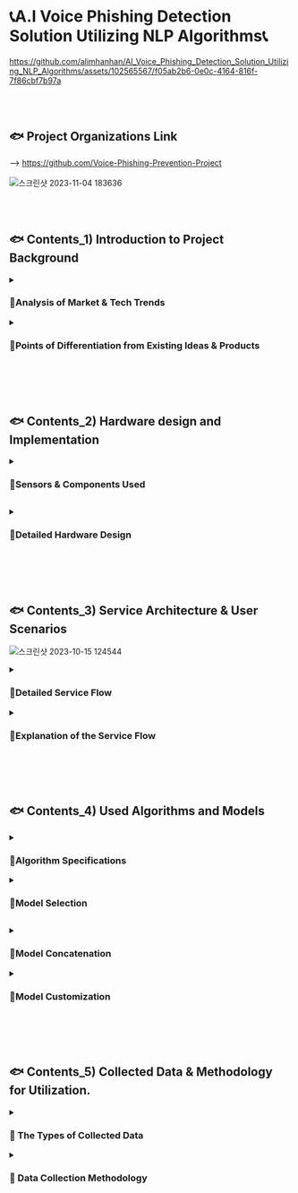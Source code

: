 # 📞A.I Voice Phishing Detection Solution Utilizing NLP Algorithms📞

https://github.com/alimhanhan/AI_Voice_Phishing_Detection_Solution_Utilizing_NLP_Algorithms/assets/102565567/f05ab2b6-0e0c-4164-816f-7f86cbf7b97a


<br><br><h2>🐟 Project Organizations Link</h2>
-->  https://github.com/Voice-Phishing-Prevention-Project<br>
<br>![스크린샷 2023-11-04 183636](https://github.com/alimhanhan/AI_Voice_Phishing_Detection_Solution_Utilizing_NLP_Algorithms/assets/102565567/4a7b0dfa-6529-4fab-bd8f-191ae83e109b)

<br><br><h2>🐟 Contents_1) Introduction to Project Background </h2>
<details>
<summary><h3>📑Analysis of Market & Tech Trends</h3></summary>
<div markdown="1">
<h3>👁️‍🗨 The Evolving Techniques of Voice Phishing & Increasing Risks</h3>



![스크린샷 2023-11-04 183845](https://github.com/alimhanhan/AI_Voice_Phishing_Detection_Solution_Utilizing_NLP_Algorithms/assets/102565567/165823b1-c0a7-47d0-9535-04fd71e5fe30)


<h4>ㅤAs seen in the article, voice phishing techniques are evolving by the day. Existing voice phishing prevention apps are already active in the smartphone domain, but there is a significant limitation in that they are relatively unfamiliar in areas such as internet telephony and landline calls.<br><br>ㅤTherefore, we aim to develop a system that can analyze conversation contents in real-time to discern instances of voice phishing and effectively communicate this for some vulnerable groups susceptible to voice phishing. </h4><br><br>

![스크린샷 2023-11-04 183927](https://github.com/alimhanhan/AI_Voice_Phishing_Detection_Solution_Utilizing_NLP_Algorithms/assets/102565567/2b4bbe11-ed9c-4be7-b7e9-918dea95540c)


<h4>ㅤFurthermore, existing voice phishing prevention methods are primarily designed for non-disabled individuals, posing limitations in terms of accessibility and usability for people with visual, auditory, cognitive, and other disabilities.<br><br>ㅤTherefore, we aim to develop a system that facilitates individuals with disabilities to more easily benefit from voice phishing prevention technology.</h4><br><hr><br>
</details>
<details>
</div>
<summary><h3>📑Points of Differentiation from Existing Ideas & Products</h3></summary>
<div markdown="1">
<h3>👁️‍🗨️ Competitiveness of the Idea in terms of Functionality & Usability</h3>

![스크린샷 2023-11-04 184113](https://github.com/alimhanhan/AI_Voice_Phishing_Detection_Solution_Utilizing_NLP_Algorithms/assets/102565567/77814cd2-f266-49b0-acaa-fb508c3b1b1c)


<h4>ㅤMany services currently available in the market primarily focus on detecting phishing on smartphones, making it difficult for the elderly population, who may not be familiar with smartphone usage, to detect voice phishing. <br><br>ㅤAdditionally, while non-disabled individuals can use the service without inconvenience, there is no separate convenience device for people with disabilities, leading to difficulties for them in using such services.</h4><br>
<h3>➡️ For the reasons mentioned, this project has designated landline phones, rather than smartphones, as the primary target. The service has been designed with the primary target in mind, enabling easy and accurate phishing detection even on regular landline phones.<br><br> Additionally, to facilitate clear signal identification for disabled users, a method of conveying phishing alerts through both voice and text has been adopted.</h3>

<br><hr><br>
</div>
</details>

<br><br><br><h2>🐟 Contents_2) Hardware design and Implementation</h2>
<details>
<summary><h3>📑Sensors & Components Used</h3></summary>
<div markdown="1">

![스크린샷 2023-11-04 184405](https://github.com/alimhanhan/AI_Voice_Phishing_Detection_Solution_Utilizing_NLP_Algorithms/assets/102565567/0d6bf8c3-4ccf-49c5-bc17-80cec404788b)


<br><hr><br></details>
<details>
</div>
<summary><h3>📑Detailed Hardware Design</h3></summary>
<div markdown="1">

![스크린샷 2023-11-04 184628](https://github.com/alimhanhan/AI_Voice_Phishing_Detection_Solution_Utilizing_NLP_Algorithms/assets/102565567/7e32f60c-0662-4a0b-bb33-ed3fe16d43f2)



<br><hr><br>
</div>
</details>

<br><br><br><h2>🐟 Contents_3) Service Architecture & User Scenarios</h2>

![스크린샷 2023-10-15 124544](https://github.com/alimhanhan/AI_Voice_Phishing_Detection_Solution_Utilizing_NLP_Algorithms/assets/102565567/f0a1b1d6-9ac0-47d0-8e6e-9b00dc89cb49)



<details>
<summary><h3>📑Detailed Service Flow</h3></summary>
<div markdown="1">
<h3>👁️‍🗨️ Detailed UX</h3>

![스크린샷 2023-11-02 191134](https://github.com/alimhanhan/AI_Voice_Phishing_Detection_Solution_Utilizing_NLP_Algorithms/assets/102565567/af653243-70cc-4b41-8845-bdcc818e3c49)



<h4>
1️⃣ When the recipient initiates a call with the sender, AWS Transcribe collects the contents of the conversation in real time and performs Speech-to-Text (STT).<br><br>After that, utilizing natural language processing model algorithms, it undergoes preprocessing and is stored in a database. Using the stored database, it provides phishing alert functionality.<br>
<br><br><br>2️⃣ Based on the conversation content database, a pre-trained and customized NLP algorithm conducts binary classification for phishing detection.
 <br><br>Ultimately, this result is communicated to the user through text and a light signal to indicate the presence of phishing.
</h4>
</details>
<details>
<summary><h3>📑Explanation of the Service Flow</h3></summary>
<div markdown="1">
<h3>👁️‍🗨️ Additional Explanations for Each Step</h3><br>

![스크린샷 2023-11-04 184959](https://github.com/alimhanhan/AI_Voice_Phishing_Detection_Solution_Utilizing_NLP_Algorithms/assets/102565567/94c0cd5c-10d8-4d6f-852f-f497e2b29524)


![스크린샷 2023-11-04 185107](https://github.com/alimhanhan/AI_Voice_Phishing_Detection_Solution_Utilizing_NLP_Algorithms/assets/102565567/16d72e6c-4ebc-430a-967a-65e17a3e4783)


 
 <h4>
<br>1️⃣  Start recording voice at the beginning of the call.<br>
<br>2️⃣  Save the recorded data on the laptop at the end of the call.<br>
<br>3️⃣  Upload the MP3 file to Google Colab from the laptop.<br>
<br>4️⃣  Transfer the file from Google Colab to the AWS S3 bucket.<br>
<br>5️⃣  Perform speech-to-text (STT) on the file stored in the S3 bucket.<br>
<br>6️⃣  Save the STT results in a .json file.<br>
<br>7️⃣  Transmit the saved JSON file to the model.<br>
<br>8️⃣  Classify the presence of phishing in the model.<br>
<br>9️⃣  Save the derived classification results to the AWS S3 bucket.<br>
<br>🔟➖🅰️ Read the values stored in the S3 bucket on the Raspberry Pi.<br>
<br>🔟➖🅱️ Read the values stored in the S3 bucket on the responsive Flask web.<br>
<br>1️⃣1️⃣➖🅰️ Provide guidance through LED flashing based on the result.<br>
<br>1️⃣1️⃣➖🅱️ Provide guidance through a web pop-up window based on the result.</h4>
<br><hr><br>
</details>

<br><br><br><h2>🐟 Contents_4) Used Algorithms and Models</h2>
<details>
<summary><h3>📑Algorithm Specifications</h3></summary>
<div markdown="1">
<h3>👁️‍🗨️ Voice Phishing Detection Algorithm Through Voice Data Processing</h3><br>

![스크린샷 2023-11-02 192343](https://github.com/alimhanhan/AI_Voice_Phishing_Detection_Solution_Utilizing_NLP_Algorithms/assets/102565567/4b5122ae-7c3f-4d2b-8cb9-01f8c41b386c)


<h4><br>1️⃣ Send the collected voice file data to the AWS Transcribe server.
<br><br>2️⃣ Perform speech-to-text (STT) through AWS Transcribe and preprocess the text data obtained from the file.
<br><br>3️⃣ Perform binary classification on the phishing status based on the preprocessed text data using an appropriate model.</h4>
-->  Return 1 if phishing, and 0 if not phishing.<h4>
4️⃣ Based on the result, perform text notification and LED notification services.</h4>
--> red LED(🔴) for phishing, green LED(🟢) for non-phishing<h4>
5️⃣ Terminate all services upon completion.</h4><br><hr><br>
</details>
<details>
<summary><h3>📑Model Selection</h3></summary>
<div markdown="1">
<h3>👁️‍🗨️ Model Training Performance Evaluation</h3>

![스크린샷 2023-11-02 193500](https://github.com/alimhanhan/AI_Voice_Phishing_Detection_Solution_Utilizing_NLP_Algorithms/assets/102565567/3f855c0f-3ff9-4850-8add-63ac04a8af67)


<br><h4>ㅤBased on the model performance comparison results, both the accuracy and F1-score evaluation metrics confirm the superiority of KoBIGBIRD. Furthermore, an inference test was conducted using a new test dataset consisting of 10 normal datasets and 10 phishing datasets, where both models correctly classified 19 out of the 20 test data.</h4><h3>➡️ Consequently, the KoBIGBIRD model was selected for use in voice phishing detection, and the solution proceeded accordingly. </h3><br><hr><br></details>
<details>
<summary><h3>📑Model Concatenation</h3></summary>
<div markdown="1">
<h3>👁️‍🗨️ Considered & Utilized Models</h3>
<h4>⏩ In this project, we utilized the concatenation and customization of the KoBIGBIRD, R-BERT, and KR-BERT models.</h4>

![스크린샷 2023-11-02 193837](https://github.com/alimhanhan/AI_Voice_Phishing_Detection_Solution_Utilizing_NLP_Algorithms/assets/102565567/d44f863d-844b-4280-ab09-8dd556099789)



<h3>#️⃣ KoBIGBIRD</h3>
<h4>KoBIGBIRD is a model developed for Korean natural language processing, based on Transformers. It can handle longer sequences than conventional BERT, dealing with a maximum of 4096 tokens, eight times more than BERT's 512 tokens.</h4>
<br><h3>#️⃣ KR-BERT</h3>
<h4>A BERT-based model for Korean natural language processing, KR-BERT provides excellent performance in various NLP tasks through pre-training tailored to Korean text, learning sentence and word-level representations. In the field of Korean natural language processing, KR-BERT is utilized for various NLP tasks, including semantic interpretation and sentence structure analysis.</h4>
<br><h3>#️⃣ R-BERT</h3>
<h4>R-BERT, based on BERT, is specialized in context-aware entity relationship inference, effectively inferring relationships between entities in natural language processing tasks. By integrating entity and relationship information, it achieves improved performance in information extraction and relationship inference tasks.</h4>
<br><hr><br></details>
<details>
<summary><h3>📑Model Customization</h3></summary>
 --> https://github.com/pej0918/2023Kibwa_Custom_Model
<div markdown="1">
<h3>👁️‍🗨️ The Process of Model Customization</h3>
<h4>ㅤOur custom model is inspired by the R-BERT model and built upon the architecture of the KoBIGBIRD model. In the Relation Extraction Task, the R-BERT model enhances its performance by utilizing not only the CLS token but also the embedding vectors of entity1 and entity2.<br><br>ㅤIn this regard, our model can be characterized as a customized model that leverages not only the CLS token but also the entire dialogue data, extracted morphemes and keywords, and their respective embedding vectors in the training process.<br><br>ㅤFurthermore, by combining the CLS tokens of Kr-BERT and KoBIGBIRD, our model aims to integrate the diverse features of both models, leveraging their respective strengths and compensating for their shortcomings.</h4>

 
![스크린샷 2023-11-02 194711](https://github.com/alimhanhan/AI_Voice_Phishing_Detection_Solution_Utilizing_NLP_Algorithms/assets/102565567/c08b96bf-4ea4-4369-9850-5f1f29b0d27a)



<h4>ㅤThis model combines the embedding values of the CLS tokens from Kr-BERT and KoBIGBIRD.<br><br>ㅤSubsequently, the entire dialogue data and the data extracted only for keywords and morphemes are separated into vectors using an index that indicates the end of the sentence. This process is designed to understand the context of the conversation through the entire dialogue data and to learn the important parts of the conversation through morphemes and keywords.<br><br>ㅤFinally, through the FCLayer class, the dimensions of each vector are adjusted and combined to create a single vector, which is used as the input value of the model. Using this generated data, the model can predict the final class, i.e., whether it is a phishing attempt, through the label classifier.<br><br>ㅤBy combining Kr-BERT's language understanding capabilities and KoBIGBIRD's ability to handle long texts, the model incorporates various features of the input text. It is expected to leverage KoBIGBIRD's strengths in handling long dialogue data and Kr-BERT's strengths in understanding subtle meanings and expressions within sentences.</h4>
<br><hr><br></details>

<br><br><br><h2>🐟 Contents_5) Collected Data & Methodology for Utilization.</h2>
<details>
<summary><h3>📑 The Types of Collected Data</h3></summary>
<div markdown="1">

![스크린샷 2023-11-02 194843](https://github.com/alimhanhan/AI_Voice_Phishing_Detection_Solution_Utilizing_NLP_Algorithms/assets/102565567/8a1a3181-3d59-49bd-b761-8d6ea85683ea)


<br><h4>👉ㅤIn this project, the collected data is in unstructured form, categorized into phishing and legitimate data. To address class imbalance, augmentation was conducted only for the phishing data.</h4>
<br><h4> Financial Supervisory Service Voice Phishing Voice Data:</h4>
➖ Loan fraud type: 185 instances<br>
➖ Financial fraud type: 227 instances
<h4>👉 AI Hub Complaints Query-Response Data:</h4>
➖ Financial/Insurance, Transfer, Withdrawal, Loan Service Type: 48,476 instances
<br><hr><br></details>
<details>
<summary><h3>📑 Data Collection Methodology</h3></summary>
<div markdown="1">
<h4>
1️⃣ Collecting phishing voice data through dynamic web crawling.
<br><br>2️⃣ Downloading legitimate data.
<br><br>3️⃣ Transforming the data using AWS Transcribe and uploading it as JSON files.
<br><br>4️⃣ Creating TXT files through data parsing.
<br><br>5️⃣ Converting the generated TXT files into CSV files.
</h4>
<br><hr><br></details>
<br><br><br>



